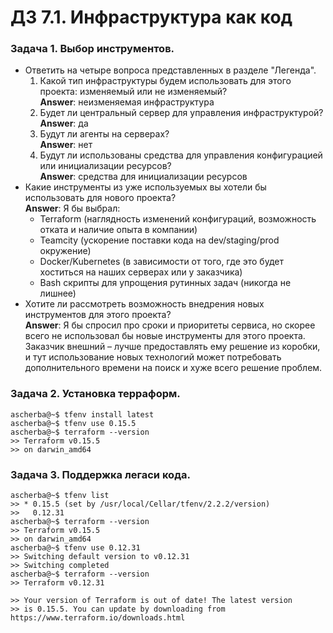 # ДЗ 7.1. Инфраструктура как код

### Задача 1. Выбор инструментов.

* Ответить на четыре вопроса представленных в разделе "Легенда".
  1) Какой тип инфраструктуры будем использовать для этого проекта: изменяемый или не изменяемый?  
     __Answer__: неизменяемая инфраструктура
  2) Будет ли центральный сервер для управления инфраструктурой?  
     __Answer__: да
  3) Будут ли агенты на серверах?  
     __Answer__: нет
  4) Будут ли использованы средства для управления конфигурацией или инициализации ресурсов?  
     __Answer__: средства для инициализации ресурсов
* Какие инструменты из уже используемых вы хотели бы использовать для нового проекта?  
  __Answer__: Я бы выбрал:  
  * Terraform (наглядность изменений конфигураций, возможность отката и наличие опыта в компании)
  * Teamcity (ускорение поставки кода на dev/staging/prod окружение)
  * Docker/Kubernetes (в зависимости от того, где это будет хоститься на наших серверах или у заказчика)
  * Bash скрипты для упрощения рутинных задач (никогда не лишнее)
* Хотите ли рассмотреть возможность внедрения новых инструментов для этого проекта?  
  __Answer__: Я бы спросил про сроки и приоритеты сервиса, но скорее всего не использовал
  бы новые инструменты для этого проекта.  
  Заказчик внешний – лучше предоставлять ему решение из коробки, и тут использование
  новых технологий может потребовать дополнительного времени на поиск и хуже всего решение 
  проблем.

### Задача 2. Установка терраформ.

```commandline
ascherba@~$ tfenv install latest
ascherba@~$ tfenv use 0.15.5
ascherba@~$ terraform --version
>> Terraform v0.15.5
>> on darwin_amd64
```

### Задача 3. Поддержка легаси кода.

```commandline
ascherba@~$ tfenv list
>> * 0.15.5 (set by /usr/local/Cellar/tfenv/2.2.2/version)
>>   0.12.31
ascherba@~$ terraform --version
>> Terraform v0.15.5
>> on darwin_amd64
ascherba@~$ tfenv use 0.12.31
>> Switching default version to v0.12.31
>> Switching completed
ascherba@~$ terraform --version
>> Terraform v0.12.31

>> Your version of Terraform is out of date! The latest version
>> is 0.15.5. You can update by downloading from https://www.terraform.io/downloads.html
```
